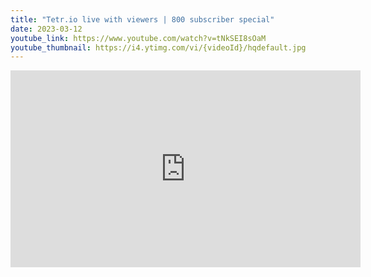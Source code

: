 ```yaml
---
title: "Tetr.io live with viewers | 800 subscriber special"
date: 2023-03-12
youtube_link: https://www.youtube.com/watch?v=tNkSEI8sOaM
youtube_thumbnail: https://i4.ytimg.com/vi/{videoId}/hqdefault.jpg
---
```

<iframe width="560" height="315" src="https://www.youtube.com/embed/tNkSEI8sOaM" title="Tetr.io live with viewers | 800 subscriber special" frameborder="0" allow="accelerometer; autoplay; clipboard-write; encrypted-media; gyroscope; picture-in-picture; web-share" allowfullscreen></iframe>
